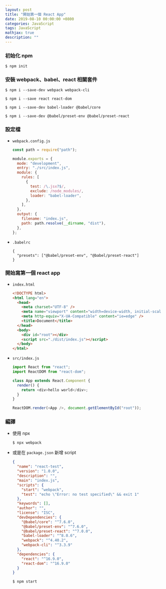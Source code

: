 ```yaml
---
layout: post
title: "開始第一個 React App"
date: 2019-08-10 00:00:00 +0800
categories: JavaScript
tags: JavaScript
mathjax: true
description: ""
---
```


### 初始化 npm

```
$ npm init
```

### 安裝 webpack、babel、react 相關套件

```
$ npm i --save-dev webpack webpack-cli
```

```
$ npm i --save react react-dom
```

```
$ npm i --save-dev babel-loader @babel/core
```

```
$ npm i --save-dev @babel/preset-env @babel/preset-react
```

### 設定檔

- `webpack.config.js`

  ```js
  const path = require("path");

  module.exports = {
    mode: "development",
    entry: "./src/index.js",
    module: {
      rules: [
        {
          test: /\.jsx?$/,
          exclude: /node_modules/,
          loader: "babel-loader",
        },
      ],
    },
    output: {
      filename: "index.js",
      path: path.resolve(__dirname, "dist"),
    },
  };
  ```

- `.babelrc`

  ```
  {
    "presets": ["@babel/preset-env", "@babel/preset-react"]
  }
  ```

### 開始寫第一個 react app

- `index.html`

  ```html
  <!DOCTYPE html>
  <html lang="en">
    <head>
      <meta charset="UTF-8" />
      <meta name="viewport" content="width=device-width, initial-scale=1.0" />
      <meta http-equiv="X-UA-Compatible" content="ie=edge" />
      <title>Document</title>
    </head>
    <body>
      <div id="root"></div>
      <script src="./dist/index.js"></script>
    </body>
  </html>
  ```

- `src/index.js`

  ```js
  import React from "react";
  import ReactDOM from "react-dom";

  class App extends React.Component {
    render() {
      return <div>hello world</div>;
    }
  }

  ReactDOM.render(<App />, document.getElementById("root"));
  ```

### 編譯

- 使用 npx

  ```
  $ npx webpack
  ```

- 或是在 `package.json` 新增 script

  ```json
  {
    "name": "react-test",
    "version": "1.0.0",
    "description": "",
    "main": "index.js",
    "scripts": {
      "start": "webpack",
      "test": "echo \"Error: no test specified\" && exit 1"
    },
    "keywords": [],
    "author": "",
    "license": "ISC",
    "devDependencies": {
      "@babel/core": "^7.6.0",
      "@babel/preset-env": "^7.6.0",
      "@babel/preset-react": "^7.0.0",
      "babel-loader": "^8.0.6",
      "webpack": "^4.40.2",
      "webpack-cli": "^3.3.9"
    },
    "dependencies": {
      "react": "^16.9.0",
      "react-dom": "^16.9.0"
    }
  }
  ```

  ```
  $ npm start
  ```
